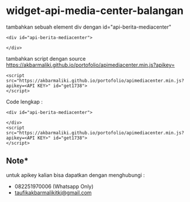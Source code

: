 # widget-api-media-center-balangan

tambahkan sebuah element div dengan id="api-berita-mediacenter"
```
<div id="api-berita-mediacenter">
    
</div>
```
tambahkan script dengan source https://akbarmaliki.github.io/portofolio/apimediacenter.min.js?apikey=<API KEY>

```
<script src="https://akbarmaliki.github.io/portofolio/apimediacenter.min.js?apikey=<API KEY>" id="get1738"> 
</script>
```

Code lengkap : 
```
<div id="api-berita-mediacenter">
    
</div>
<script src="https://akbarmaliki.github.io/portofolio/apimediacenter.min.js?apikey=<API KEY>" id="get1738"> 
</script>
```

  
  ## Note*
  untuk apikey kalian bisa dapatkan dengan menghubungi : 
  - 082251970006 (Whatsapp Only)
  - taufikakbarmalikitkj@gmail.com
